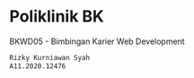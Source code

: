 # Poliklinik BK

BKWD05 - Bimbingan Karier Web Development

```bash
Rizky Kurniawan Syah
A11.2020.12476
```
